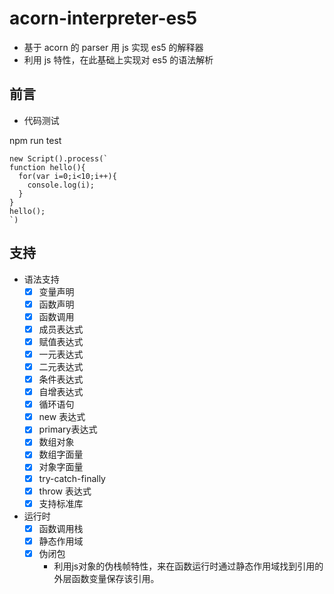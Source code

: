 # acorn-interpreter-es5

- 基于 acorn 的 parser 用 js 实现 es5 的解释器
- 利用 js 特性，在此基础上实现对 es5 的语法解析

## 前言

- 代码测试

npm run test

```
new Script().process(`
function hello(){
  for(var i=0;i<10;i++){
    console.log(i);
  }
} 
hello();
`)
```

## 支持

- 语法支持
  - [x] 变量声明
  - [x] 函数声明
  - [x] 函数调用
  - [x] 成员表达式
  - [x] 赋值表达式
  - [x] 一元表达式
  - [x] 二元表达式
  - [x] 条件表达式
  - [x] 自增表达式
  - [x] 循环语句
  - [x] new 表达式
  - [x] primary表达式
  - [x] 数组对象
  - [x] 数组字面量
  - [x] 对象字面量
  - [x] try-catch-finally
  - [x] throw 表达式
  - [x] 支持标准库
- 运行时
  - [x] 函数调用栈
  - [x] 静态作用域
  - [x] 伪闭包
    - 利用js对象的伪栈帧特性，来在函数运行时通过静态作用域找到引用的外层函数变量保存该引用。
